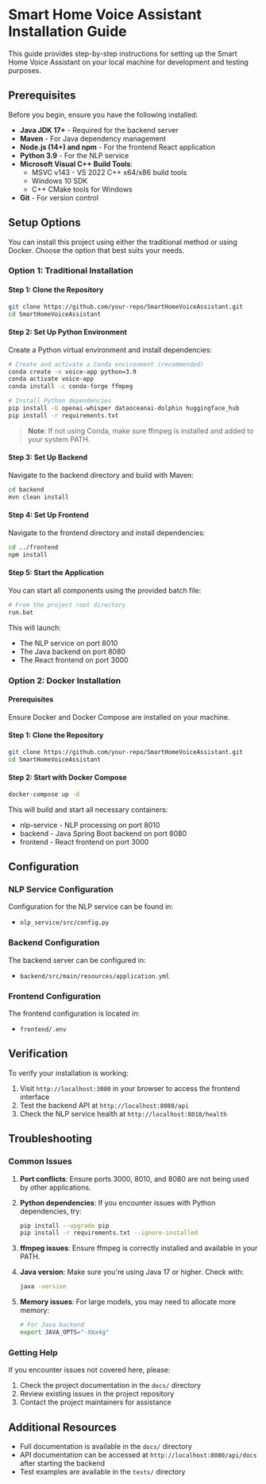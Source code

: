 # Smart Home Voice Assistant Installation Guide

This guide provides step-by-step instructions for setting up the Smart Home Voice Assistant on your local machine for development and testing purposes.

## Prerequisites

Before you begin, ensure you have the following installed:

- **Java JDK 17+** - Required for the backend server
- **Maven** - For Java dependency management
- **Node.js (14+) and npm** - For the frontend React application
- **Python 3.9** - For the NLP service
- **Microsoft Visual C++ Build Tools**:
  - MSVC v143 - VS 2022 C++ x64/x86 build tools
  - Windows 10 SDK
  - C++ CMake tools for Windows
- **Git** - For version control

## Setup Options

You can install this project using either the traditional method or using Docker. Choose the option that best suits your needs.

### Option 1: Traditional Installation

#### Step 1: Clone the Repository

```bash
git clone https://github.com/your-repo/SmartHomeVoiceAssistant.git
cd SmartHomeVoiceAssistant
```

#### Step 2: Set Up Python Environment

Create a Python virtual environment and install dependencies:

```bash
# Create and activate a Conda environment (recommended)
conda create -n voice-app python=3.9
conda activate voice-app
conda install -c conda-forge ffmpeg

# Install Python dependencies
pip install -U openai-whisper dataoceanai-dolphin huggingface_hub
pip install -r requirements.txt
```

> **Note**: If not using Conda, make sure ffmpeg is installed and added to your system PATH.

#### Step 3: Set Up Backend

Navigate to the backend directory and build with Maven:

```bash
cd backend
mvn clean install
```

#### Step 4: Set Up Frontend

Navigate to the frontend directory and install dependencies:

```bash
cd ../frontend
npm install
```

#### Step 5: Start the Application

You can start all components using the provided batch file:

```bash
# From the project root directory
run.bat
```

This will launch:
- The NLP service on port 8010
- The Java backend on port 8080
- The React frontend on port 3000

### Option 2: Docker Installation

#### Prerequisites

Ensure Docker and Docker Compose are installed on your machine.

#### Step 1: Clone the Repository

```bash
git clone https://github.com/your-repo/SmartHomeVoiceAssistant.git
cd SmartHomeVoiceAssistant
```

#### Step 2: Start with Docker Compose

```bash
docker-compose up -d
```

This will build and start all necessary containers:
- nlp-service - NLP processing on port 8010
- backend - Java Spring Boot backend on port 8080
- frontend - React frontend on port 3000

## Configuration

### NLP Service Configuration

Configuration for the NLP service can be found in:
- `nlp_service/src/config.py`

### Backend Configuration

The backend server can be configured in:
- `backend/src/main/resources/application.yml`

### Frontend Configuration

The frontend configuration is located in:
- `frontend/.env`

## Verification

To verify your installation is working:

1. Visit `http://localhost:3000` in your browser to access the frontend interface
2. Test the backend API at `http://localhost:8080/api`
3. Check the NLP service health at `http://localhost:8010/health`

## Troubleshooting

### Common Issues

1. **Port conflicts**: Ensure ports 3000, 8010, and 8080 are not being used by other applications.

2. **Python dependencies**: If you encounter issues with Python dependencies, try:
   ```bash
   pip install --upgrade pip
   pip install -r requirements.txt --ignore-installed
   ```

3. **ffmpeg issues**: Ensure ffmpeg is correctly installed and available in your PATH.

4. **Java version**: Make sure you're using Java 17 or higher. Check with:
   ```bash
   java -version
   ```

5. **Memory issues**: For large models, you may need to allocate more memory:
   ```bash
   # For Java backend
   export JAVA_OPTS="-Xmx4g"
   ```

### Getting Help

If you encounter issues not covered here, please:
1. Check the project documentation in the `docs/` directory
2. Review existing issues in the project repository
3. Contact the project maintainers for assistance

## Additional Resources

- Full documentation is available in the `docs/` directory
- API documentation can be accessed at `http://localhost:8080/api/docs` after starting the backend
- Test examples are available in the `tests/` directory 